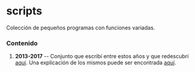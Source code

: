 # scripts

Colección de pequeños programas con funciones variadas.

### Contenido

1. **2013-2017** -- Conjunto que escribí entre estos años y que redescubrí
[aquí](https://pastebin.com/u/hikariscode). Una explicación de los mismos puede
ser encontrada [aquí](https://jdgambin.github.io/archivos.html#viejosoftware).
